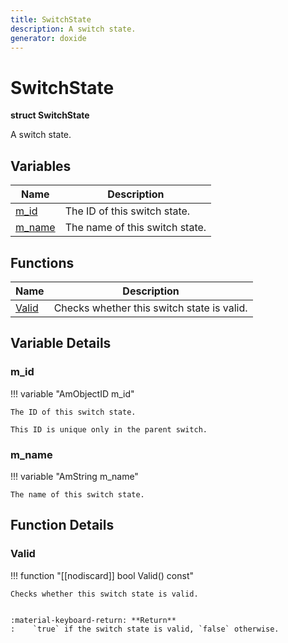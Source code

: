 ```yaml
---
title: SwitchState
description: A switch state. 
generator: doxide
---
```



# SwitchState

**struct  SwitchState**


A switch state.
     




## Variables

| Name | Description |
| ---- | ----------- |
| [m_id](#m_id) | The ID of this switch state. |
| [m_name](#m_name) | The name of this switch state.  |

## Functions

| Name | Description |
| ---- | ----------- |
| [Valid](#Valid) | Checks whether this switch state is valid. |

## Variable Details

### m_id<a name="m_id"></a>

!!! variable "AmObjectID m_id"

    
    The ID of this switch state.
    
    This ID is unique only in the parent switch.
            
    

### m_name<a name="m_name"></a>

!!! variable "AmString m_name"

    
    The name of this switch state.
             
    
    
    

## Function Details

### Valid<a name="Valid"></a>
!!! function "[[nodiscard]] bool Valid() const"

    
    Checks whether this switch state is valid.
    
    
    :material-keyboard-return: **Return**
    :    `true` if the switch state is valid, `false` otherwise.
            
    


